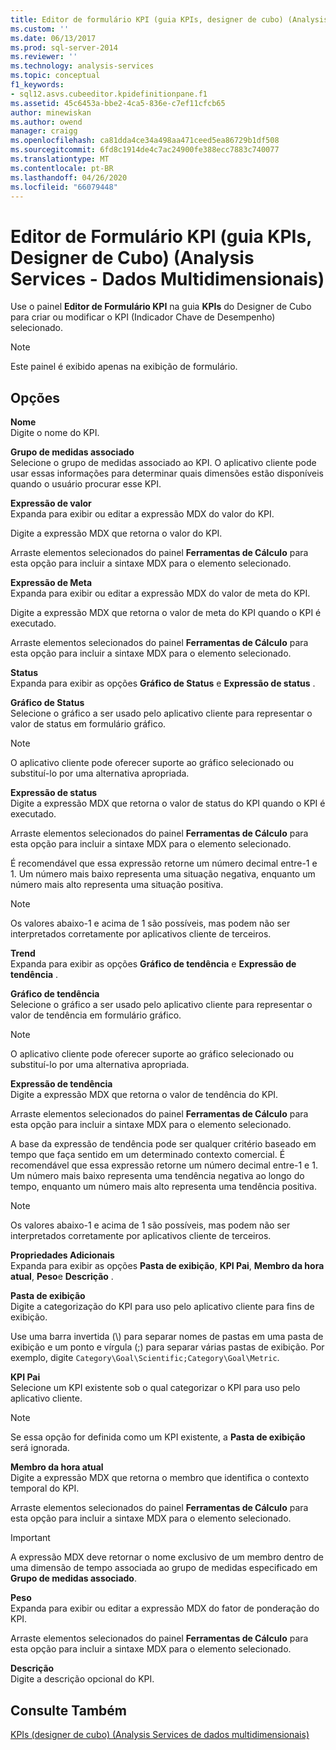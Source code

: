 ```yaml
---
title: Editor de formulário KPI (guia KPIs, designer de cubo) (Analysis Services-dados multidimensionais) | Microsoft Docs
ms.custom: ''
ms.date: 06/13/2017
ms.prod: sql-server-2014
ms.reviewer: ''
ms.technology: analysis-services
ms.topic: conceptual
f1_keywords:
- sql12.asvs.cubeeditor.kpidefinitionpane.f1
ms.assetid: 45c6453a-bbe2-4ca5-836e-c7ef11cfcb65
author: minewiskan
ms.author: owend
manager: craigg
ms.openlocfilehash: ca81dda4ce34a498aa471ceed5ea86729b1df508
ms.sourcegitcommit: 6fd8c1914de4c7ac24900fe388ecc7883c740077
ms.translationtype: MT
ms.contentlocale: pt-BR
ms.lasthandoff: 04/26/2020
ms.locfileid: "66079448"
---
```

# <a name="kpi-form-editor-kpis-tab-cube-designer-analysis-services---multidimensional-data"></a>Editor de Formulário KPI (guia KPIs, Designer de Cubo) (Analysis Services - Dados Multidimensionais)
  Use o painel **Editor de Formulário KPI** na guia **KPIs** do Designer de Cubo para criar ou modificar o KPI (Indicador Chave de Desempenho) selecionado.  
  
> [!NOTE]  
>  Este painel é exibido apenas na exibição de formulário.  
  
## <a name="options"></a>Opções  
 **Nome**  
 Digite o nome do KPI.  
  
 **Grupo de medidas associado**  
 Selecione o grupo de medidas associado ao KPI. O aplicativo cliente pode usar essas informações para determinar quais dimensões estão disponíveis quando o usuário procurar esse KPI.  
  
 **Expressão de valor**  
 Expanda para exibir ou editar a expressão MDX do valor do KPI.  
  
 Digite a expressão MDX que retorna o valor do KPI.  
  
 Arraste elementos selecionados do painel **Ferramentas de Cálculo** para esta opção para incluir a sintaxe MDX para o elemento selecionado.  
  
 **Expressão de Meta**  
 Expanda para exibir ou editar a expressão MDX do valor de meta do KPI.  
  
 Digite a expressão MDX que retorna o valor de meta do KPI quando o KPI é executado.  
  
 Arraste elementos selecionados do painel **Ferramentas de Cálculo** para esta opção para incluir a sintaxe MDX para o elemento selecionado.  
  
 **Status**  
 Expanda para exibir as opções **Gráfico de Status** e **Expressão de status** .  
  
 **Gráfico de Status**  
 Selecione o gráfico a ser usado pelo aplicativo cliente para representar o valor de status em formulário gráfico.  
  
> [!NOTE]  
>  O aplicativo cliente pode oferecer suporte ao gráfico selecionado ou substituí-lo por uma alternativa apropriada.  
  
 **Expressão de status**  
 Digite a expressão MDX que retorna o valor de status do KPI quando o KPI é executado.  
  
 Arraste elementos selecionados do painel **Ferramentas de Cálculo** para esta opção para incluir a sintaxe MDX para o elemento selecionado.  
  
 É recomendável que essa expressão retorne um número decimal entre-1 e 1. Um número mais baixo representa uma situação negativa, enquanto um número mais alto representa uma situação positiva.  
  
> [!NOTE]  
>  Os valores abaixo-1 e acima de 1 são possíveis, mas podem não ser interpretados corretamente por aplicativos cliente de terceiros.  
  
 **Trend**  
 Expanda para exibir as opções **Gráfico de tendência** e **Expressão de tendência** .  
  
 **Gráfico de tendência**  
 Selecione o gráfico a ser usado pelo aplicativo cliente para representar o valor de tendência em formulário gráfico.  
  
> [!NOTE]  
>  O aplicativo cliente pode oferecer suporte ao gráfico selecionado ou substituí-lo por uma alternativa apropriada.  
  
 **Expressão de tendência**  
 Digite a expressão MDX que retorna o valor de tendência do KPI.  
  
 Arraste elementos selecionados do painel **Ferramentas de Cálculo** para esta opção para incluir a sintaxe MDX para o elemento selecionado.  
  
 A base da expressão de tendência pode ser qualquer critério baseado em tempo que faça sentido em um determinado contexto comercial. É recomendável que essa expressão retorne um número decimal entre-1 e 1. Um número mais baixo representa uma tendência negativa ao longo do tempo, enquanto um número mais alto representa uma tendência positiva.  
  
> [!NOTE]  
>  Os valores abaixo-1 e acima de 1 são possíveis, mas podem não ser interpretados corretamente por aplicativos cliente de terceiros.  
  
 **Propriedades Adicionais**  
 Expanda para exibir as opções **Pasta de exibição**, **KPI Pai**, **Membro da hora atual**, **Peso**e **Descrição** .  
  
 **Pasta de exibição**  
 Digite a categorização do KPI para uso pelo aplicativo cliente para fins de exibição.  
  
 Use uma barra invertida (\\) para separar nomes de pastas em uma pasta de exibição e um ponto e vírgula (;) para separar várias pastas de exibição. Por exemplo, digite `Category\Goal\Scientific;Category\Goal\Metric`.  
  
 **KPI Pai**  
 Selecione um KPI existente sob o qual categorizar o KPI para uso pelo aplicativo cliente.  
  
> [!NOTE]  
>  Se essa opção for definida como um KPI existente, a **Pasta de exibição** será ignorada.  
  
 **Membro da hora atual**  
 Digite a expressão MDX que retorna o membro que identifica o contexto temporal do KPI.  
  
 Arraste elementos selecionados do painel **Ferramentas de Cálculo** para esta opção para incluir a sintaxe MDX para o elemento selecionado.  
  
> [!IMPORTANT]  
>  A expressão MDX deve retornar o nome exclusivo de um membro dentro de uma dimensão de tempo associada ao grupo de medidas especificado em **Grupo de medidas associado**.  
  
 **Peso**  
 Expanda para exibir ou editar a expressão MDX do fator de ponderação do KPI.  
  
 Arraste elementos selecionados do painel **Ferramentas de Cálculo** para esta opção para incluir a sintaxe MDX para o elemento selecionado.  
  
 **Descrição**  
 Digite a descrição opcional do KPI.  
  
## <a name="see-also"></a>Consulte Também  
 [KPIs &#40;designer de cubo&#41; &#40;Analysis Services de dados multidimensionais&#41;](kpis-cube-designer-analysis-services-multidimensional-data.md)  
  
  
